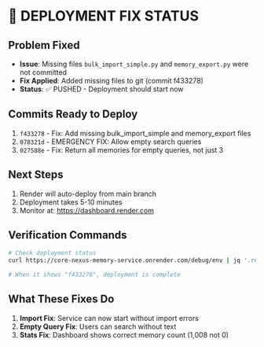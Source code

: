 # 🚨 DEPLOYMENT FIX STATUS

## Problem Fixed
- **Issue**: Missing files `bulk_import_simple.py` and `memory_export.py` were not committed
- **Fix Applied**: Added missing files to git (commit f433278)
- **Status**: ✅ PUSHED - Deployment should start now

## Commits Ready to Deploy
1. `f433278` - Fix: Add missing bulk_import_simple and memory_export files
2. `078321d` - EMERGENCY FIX: Allow empty search queries  
3. `027588e` - Fix: Return all memories for empty queries, not just 3

## Next Steps
1. Render will auto-deploy from main branch
2. Deployment takes 5-10 minutes
3. Monitor at: https://dashboard.render.com

## Verification Commands
```bash
# Check deployment status
curl https://core-nexus-memory-service.onrender.com/debug/env | jq '.render.RENDER_GIT_COMMIT'

# When it shows "f433278", deployment is complete
```

## What These Fixes Do
1. **Import Fix**: Service can now start without import errors
2. **Empty Query Fix**: Users can search without text
3. **Stats Fix**: Dashboard shows correct memory count (1,008 not 0)
